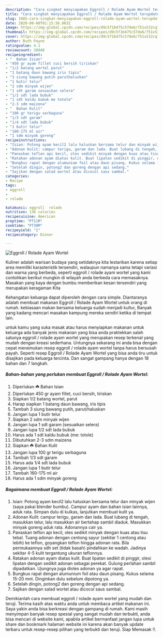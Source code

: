 ```yaml
---
description: "Cara singkat menyiapakan Eggroll / Rolade Ayam Wortel terupdate"
title: "Cara singkat menyiapakan Eggroll / Rolade Ayam Wortel terupdate"
slug: 1685-cara-singkat-menyiapakan-eggroll-rolade-ayam-wortel-terupdate
date: 2020-08-08T01:15:56.863Z
image: https://img-global.cpcdn.com/recipes/d9c5f1b475c57de6/751x532cq70/eggroll-rolade-ayam-wortel-foto-resep-utama.jpg
thumbnail: https://img-global.cpcdn.com/recipes/d9c5f1b475c57de6/751x532cq70/eggroll-rolade-ayam-wortel-foto-resep-utama.jpg
cover: https://img-global.cpcdn.com/recipes/d9c5f1b475c57de6/751x532cq70/eggroll-rolade-ayam-wortel-foto-resep-utama.jpg
author: Ruth Payne
ratingvalue: 4.1
reviewcount: 38948
recipeingredient:
- "  Bahan Isian"
- "450 gr ayam fillet cuci bersih tiriskan"
- "1/2 batang wortel parut"
- "1 batang daun bawang iris tipis"
- "3 siung bawang putih paruthaluskan"
- "1 butir telur"
- "2 sdm minyak wijen"
- "1 sdt garam sesuaikan selera"
- "1/2 sdt lada bubuk"
- "1 sdt kaldu bubuk me totole"
- "2-3 sdm maizena"
- "  Bahan Kulit"
- "100 gr terigu serbaguna"
- "1/3 sdt garam"
- "1/4 sdt lada bubuk"
- "1 butir telur"
- "160-175 ml air"
- "1 sdm minyak goreng"
recipeinstructions:
- "Isian: Potong ayam kecil2 lalu haluskan bersama telur dan minyak wijen (saya pakai blender bumbu). Campur ayam dan bahan isian lainnya, aduk rata. Simpan dulu di kulkas, lanjutkan membuat kulit ya."
- "Adonan Kulit: campur terigu, garam dan lada. Buat lubang di tengah, masukkan telur, lalu masukkan air bertahap sambil diaduk. Masukkan minyak goreng aduk rata. Adonannya cair ya."
- "Panaskan teflon api kecil, oles sedikit minyak dengan kuas atau tisu tebal. Tuang adonan dengan centong sayur (sekitar 1 centong atau lebih) ke teflon, goyangkan teflon hingga adonan rata. Bila permukaannya sdh set (tidak basah) pindahkan ke wadah. Jadinya sekitar 4-5 kulit tergantung ukuran teflonnya."
- "Ratakan adonan ayam diatas kulit. Buat lipatan sedikit di pinggir, olesi lipatan dengan sedikit adonan sebagai perekat. Gulung perlahan sambil dipadatkan. Ujungnya juga dioles adonan ya agar rapat."
- "Bungkus rapat dengan alumunium foil atau daun pisang. Kukus selama 15-20 mnt. Dinginkan dulu sebelum dipotong ya."
- "Setelah dingin, potong2 dan goreng dengan api sedang."
- "Sajikan dengan salad wortel atau dicocol saus sambal."
categories:
- Recipe
tags:
- eggroll
- 
- rolade

katakunci: eggroll  rolade 
nutrition: 136 calories
recipecuisine: American
preptime: "PT11M"
cooktime: "PT30M"
recipeyield: "1"
recipecategory: Dinner

---
```



![Eggroll / Rolade Ayam Wortel](https://img-global.cpcdn.com/recipes/d9c5f1b475c57de6/751x532cq70/eggroll-rolade-ayam-wortel-foto-resep-utama.jpg)

Kuliner adalah warisan budaya yang setidaknya kita lestarikan karena setiap area memiliki karasteristik tersendiri, walaupun namanya sama tetapi variasi dan warna yang berbeda, seperti eggroll / rolade ayam wortel yang kami contohkan berikut mungkin di wilayah anda berbeda cara memasaknya. Masakan yang kaya dengan bumbu memberikan kesan tersendiri yang merupakan keragaman Kita



Kehangatan keluarga dapat diperoleh dengan cara simple. Diantaranya adalah membuat makanan Eggroll / Rolade Ayam Wortel untuk orang di rumah. kebiasaan makan bersama keluarga sudah menjadi kultur, Banyak yang kadang mencari masakan kampung mereka sendiri ketika di tempat lain.

untuk kamu yang suka masak atau harus menyiapkan makanan untuk keluarga ada banyak jenis makanan yang bisa anda praktekkan salah satunya eggroll / rolade ayam wortel yang merupakan resep terkenal yang mudah dengan kreasi sederhana. Untungnya sekarang ini anda bisa dengan cepat menemukan resep eggroll / rolade ayam wortel tanpa harus bersusah payah.
Seperti resep Eggroll / Rolade Ayam Wortel yang bisa anda tiru untuk disajikan pada keluarga tercinta. Dan sangat gampang hanya dengan 18 bahan dan 7 langkah.


<!--inarticleads1-->

##### Bahan-bahan yang perlukan membuat Eggroll / Rolade Ayam Wortel:

1. Diperlukan  ☘️ Bahan Isian
1. Diperlukan 450 gr ayam fillet, cuci bersih, tiriskan
1. Siapkan 1/2 batang wortel, parut
1. Harap siapkan 1 batang daun bawang, iris tipis
1. Tambah 3 siung bawang putih, parut/haluskan
1. Jangan lupa 1 butir telur
1. Siapkan 2 sdm minyak wijen
1. Jangan lupa 1 sdt garam (sesuaikan selera)
1. Jangan lupa 1/2 sdt lada bubuk
1. Harus ada 1 sdt kaldu bubuk (me: totole)
1. Dibutuhkan 2-3 sdm maizena
1. Siapkan  ☘️ Bahan Kulit
1. Jangan lupa 100 gr terigu serbaguna
1. Tambah 1/3 sdt garam
1. Harus ada 1/4 sdt lada bubuk
1. Jangan lupa 1 butir telur
1. Tambah 160-175 ml air
1. Harus ada 1 sdm minyak goreng




<!--inarticleads2-->

##### Bagaimana membuat  Eggroll / Rolade Ayam Wortel:

1. Isian: Potong ayam kecil2 lalu haluskan bersama telur dan minyak wijen (saya pakai blender bumbu). Campur ayam dan bahan isian lainnya, aduk rata. Simpan dulu di kulkas, lanjutkan membuat kulit ya.
1. Adonan Kulit: campur terigu, garam dan lada. Buat lubang di tengah, masukkan telur, lalu masukkan air bertahap sambil diaduk. Masukkan minyak goreng aduk rata. Adonannya cair ya.
1. Panaskan teflon api kecil, oles sedikit minyak dengan kuas atau tisu tebal. Tuang adonan dengan centong sayur (sekitar 1 centong atau lebih) ke teflon, goyangkan teflon hingga adonan rata. Bila permukaannya sdh set (tidak basah) pindahkan ke wadah. Jadinya sekitar 4-5 kulit tergantung ukuran teflonnya.
1. Ratakan adonan ayam diatas kulit. Buat lipatan sedikit di pinggir, olesi lipatan dengan sedikit adonan sebagai perekat. Gulung perlahan sambil dipadatkan. Ujungnya juga dioles adonan ya agar rapat.
1. Bungkus rapat dengan alumunium foil atau daun pisang. Kukus selama 15-20 mnt. Dinginkan dulu sebelum dipotong ya.
1. Setelah dingin, potong2 dan goreng dengan api sedang.
1. Sajikan dengan salad wortel atau dicocol saus sambal.




Demikianlah cara membuat eggroll / rolade ayam wortel yang mudah dan teruji. Terima kasih atas waktu anda untuk membaca artikel makanan ini. Saya yakin anda bisa berkreasi dengan gampang di rumah. Kami masih menyimpan banyak resep spesial yang sangat mudah dan terbukti, anda bisa mencari di website kami, apabila artikel bermanfaat jangan lupa untuk share dan bookmark halaman website ini karena akan banyak update terbaru untuk resep-resep pilihan yang terbukti dan teruji. Siap Memasak !!. 
